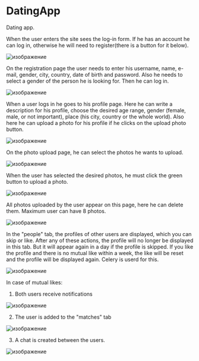# DatingApp
Dating app.

When the user enters the site sees the log-in form. If he has an account he can log in, otherwise he will need to register(there is a button for it below). 

![изображение](https://user-images.githubusercontent.com/72472295/119332393-2e6b5d00-bc91-11eb-984e-939d615bd3f4.png)

On the registration page the user needs to enter his username, name, e-mail, gender, city, country, date of birth and password. Also he needs to select a gender of the person he is looking for. Then he can log in.

![изображение](https://user-images.githubusercontent.com/72472295/119333007-07f9f180-bc92-11eb-8b72-6206080fbe3a.png)

When a user logs in he goes to his profile page. Here he can write a description for his profile, choose the desired age range, gender (female, male, or not important), place (his city, country or the whole world). Also here he can upload a photo for his profile if he clicks on the upload photo button. 

![изображение](https://user-images.githubusercontent.com/72472295/119334170-74c1bb80-bc93-11eb-848a-de272ef91fcd.png)

On the photo upload page, he can select the photos he wants to upload.

![изображение](https://user-images.githubusercontent.com/72472295/119336292-28c44600-bc96-11eb-9314-095027b0b36a.png)

When the user has selected the desired photos, he must click the green button to upload a photo.

![изображение](https://user-images.githubusercontent.com/72472295/119335968-afc4ee80-bc95-11eb-8858-6e62232420c7.png)

All photos uploaded by the user appear on this page, here he can delete them. Maximum user can have 8 photos. 

![изображение](https://user-images.githubusercontent.com/72472295/119336068-cbc89000-bc95-11eb-9514-ac7875c2c2c3.png)

In the "people" tab, the profiles of other users are displayed, which you can skip or like. After any of these actions, the profile will no longer be displayed in this tab. But it will appear again in a day if the profile is skipped. If you like the profile and there is no mutual like within a week, the like will be reset and the profile will be displayed again. Celery is userd for this.

![изображение](https://user-images.githubusercontent.com/72472295/119642119-10cdfd00-be23-11eb-897b-3ef39b8e36d5.png)

In case of mutual likes:
1) Both users receive notifications 

![изображение](https://user-images.githubusercontent.com/72472295/119649344-2e9f6000-be2b-11eb-80ee-561fb74a2042.png)

2) The user is added to the "matches" tab

![изображение](https://user-images.githubusercontent.com/72472295/119649446-5262a600-be2b-11eb-8fc0-625126a2954a.png)

3) A chat is created between the users.

![изображение](https://user-images.githubusercontent.com/72472295/119649550-6e664780-be2b-11eb-8e48-c97add426496.png)


